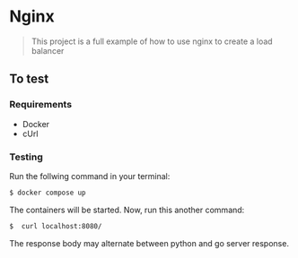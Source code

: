 # Nginx

> This project is a full example of how to use nginx to create a load balancer


## To test

### Requirements

 - Docker
 - cUrl

### Testing

Run the follwing command in your terminal:

```bash
$ docker compose up
```
The containers will be started. Now, run this another command:

```bash
$  curl localhost:8080/
```
The response body may alternate between python and go server response.